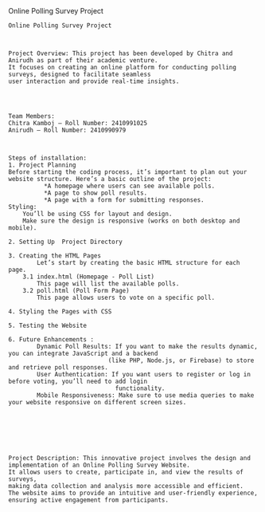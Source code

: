 <!DOCTYPE html>
<html lang="en">
<head>
    Online Polling Survey Project
</head>
<body>

    Online Polling Survey Project

    

    Project Overview: This project has been developed by Chitra and Anirudh as part of their academic venture. 
    It focuses on creating an online platform for conducting polling surveys, designed to facilitate seamless 
    user interaction and provide real-time insights.


    

    Team Members: 
    Chitra Kamboj – Roll Number: 2410991025
    Anirudh – Roll Number: 2410990979

    

    Steps of installation:
    1. Project Planning
    Before starting the coding process, it’s important to plan out your website structure. Here’s a basic outline of the project:
              *A homepage where users can see available polls.
              *A page to show poll results.
              *A page with a form for submitting responses.
    Styling:
        You’ll be using CSS for layout and design.
        Make sure the design is responsive (works on both desktop and mobile).
        
    2. Setting Up  Project Directory
    
    3. Creating the HTML Pages
            Let’s start by creating the basic HTML structure for each page.
        3.1 index.html (Homepage - Poll List)
            This page will list the available polls.
        3.2 poll.html (Poll Form Page)
            This page allows users to vote on a specific poll.

    4. Styling the Pages with CSS

    5. Testing the Website

    6. Future Enhancements :
            Dynamic Poll Results: If you want to make the results dynamic, you can integrate JavaScript and a backend 
                                (like PHP, Node.js, or Firebase) to store and retrieve poll responses.
            User Authentication: If you want users to register or log in before voting, you’ll need to add login
                                  functionality.
            Mobile Responsiveness: Make sure to use media queries to make your website responsive on different screen sizes.







    Project Description: This innovative project involves the design and implementation of an Online Polling Survey Website. 
    It allows users to create, participate in, and view the results of surveys,
    making data collection and analysis more accessible and efficient. 
    The website aims to provide an intuitive and user-friendly experience,
    ensuring active engagement from participants.
    



</body>
</html>
